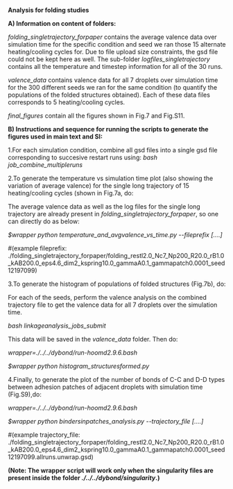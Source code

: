 **Analysis for folding studies**


**A) Information on content of folders:**

*folding_singletrajectory_forpaper* contains the average valence data over simulation time for the specific condition and seed we ran those 15 alternate heating/cooling cycles for. Due to file upload size constraints, the gsd file could not be kept here as well. The sub-folder *logfiles_singletrajectory* contains all the temperature and timestep information for all of the 30 runs. 

*valence_data* contains valence data for all 7 droplets over simulation time for the 300 different seeds we ran for the same condition (to quantify the populations of the folded structures obtained). Each of these data files corresponds to 5 heating/cooling cycles. 

*final_figures* contain all the figures shown in Fig.7 and Fig.S11.



**B) Instructions and sequence for running the scripts to generate the figures used in main text and SI:**

1.For each simulation condition, combine all gsd files into a single gsd file corresponding to succesive restart runs using: *bash job_combine_multipleruns*


2.To generate the temperature vs simulation time plot (also showing the variation of average valence) for the single long trajectory of 15 heating/cooling cycles (shown in Fig.7a, do:

The average valence data as well as the log files for the single long trajectory are already present in *folding_singletrajectory_forpaper*, so one can directly do as below:

*$wrapper python temperature_and_avgvalence_vs_time.py --fileprefix [....]*   

#(example fileprefix: ./folding_singletrajectory_forpaper/folding_restl2.0_Nc7_Np200_R20.0_rB1.0_kAB200.0_eps4.6_dim2_kspring10.0_gammaA0.1_gammapatch0.0001_seed12197099)


3.To generate the histogram of populations of folded structures (Fig.7b), do:

For each of the seeds, perform the valence analysis on the combined trajectory file to get the valence data for all 7 droplets over the simulation time. 

*bash linkageanalysis_jobs_submit* 

This data will be saved in the *valence_data* folder. Then do:

*wrapper=./../../dybond/run-hoomd2.9.6.bash*

*$wrapper python histogram_structuresformed.py*


4.Finally, to generate the plot of the number of bonds of C-C and D-D types between adhesion patches of adjacent droplets with simulation time (Fig.S9),do:

*wrapper=./../../dybond/run-hoomd2.9.6.bash*

*$wrapper python bindersinpatches_analysis.py --trajectory_file [....]*

#(example trajectory_file: ./folding_singletrajectory_forpaper/folding_restl2.0_Nc7_Np200_R20.0_rB1.0_kAB200.0_eps4.6_dim2_kspring10.0_gammaA0.1_gammapatch0.0001_seed12197099.allruns.unwrap.gsd)


**(Note: The wrapper script will work only when the singularity files are present inside the folder *./../../dybond/singularity*.)**

